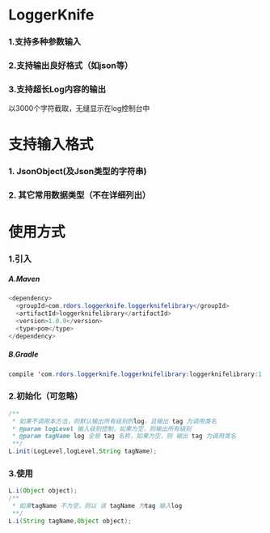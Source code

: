 # LoggerKnife
### 1.支持多种参数输入
### 2.支持输出良好格式（如json等）
### 3.支持超长Log内容的输出
  以3000个字符截取，无缝显示在log控制台中

# 支持输入格式
### 1. JsonObject(及Json类型的字符串)
### 2. 其它常用数据类型（不在详细列出）

# 使用方式
### 1.引入
##### A.Maven
```java
<dependency>
  <groupId>com.rdors.loggerknife.loggerknifelibrary</groupId>
  <artifactId>loggerknifelibrary</artifactId>
  <version>1.0.0</version>
  <type>pom</type>
</dependency>
```
##### B.Gradle
```java
compile 'com.rdors.loggerknife.loggerknifelibrary:loggerknifelibrary:1.0.0'
```
### 2.初始化（可忽略）
```java
/**
 * 如果不调用本方法，则默认输出所有级别的log，且输出 tag 为调用类名
 * @param logLevel 输入级别控制，如果为空，则输出所有级别   
 * @param tagName log 全局 tag 名称，如果为空，则 输出 tag 为调用类名
 **/
L.init(LogLevel,logLevel,String tagName);
```
### 3.使用
```java
L.i(Object object);
/**
 * 如果tagName 不为空，则以 该 tagName 为tag 输入log
 **/
L.i(String tagName,Object object);
```
